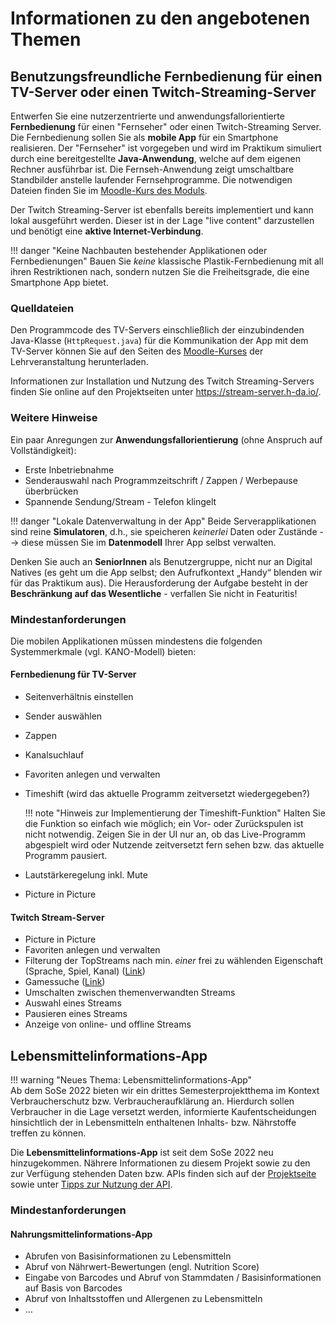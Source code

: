 # Informationen zu den angebotenen Themen


## Benutzungsfreundliche Fernbedienung für einen TV-Server oder einen Twitch-Streaming-Server

Entwerfen Sie eine nutzerzentrierte und anwendungsfallorientierte **Fernbedienung** für einen "Fernseher" oder einen Twitch-Streaming Server. Die Fernbedienung sollen Sie als **mobile App** für ein Smartphone realisieren. Der "Fernseher" ist vorgegeben und wird im Praktikum simuliert durch eine bereitgestellte **Java-Anwendung**, welche auf dem eigenen Rechner ausführbar ist. Die Fernseh-Anwendung zeigt umschaltbare Standbilder anstelle laufender Fernsehprogramme. Die notwendigen Dateien finden Sie im [Moodle-Kurs des Moduls](https://lernen.h-da.de/course/view.php?id=6802).


Der Twitch Streaming-Server ist ebenfalls bereits implementiert und kann lokal ausgeführt werden. Dieser ist in der Lage "live content" darzustellen und benötigt eine **aktive Internet-Verbindung**.

!!! danger "Keine Nachbauten bestehender Applikationen oder Fernbedienungen"
    Bauen Sie _keine_ klassische Plastik-Fernbedienung mit all ihren Restriktionen nach, sondern nutzen Sie die Freiheitsgrade, die eine Smartphone App bietet.



### Quelldateien

Den Programmcode des TV-Servers einschließlich der einzubindenden Java-Klasse (`HttpRequest.java`) für die Kommunikation der App mit dem TV-Server können Sie auf den Seiten des [Moodle-Kurses](https://lernen.h-da.de/course/view.php?id=6802) der Lehrveranstaltung herunterladen.

Informationen zur Installation und Nutzung des Twitch Streaming-Servers finden Sie online auf den Projektseiten unter <https://stream-server.h-da.io/>.


<!-- Der "Fernseher" hat die **technischen** (Vorsicht: Falle!) **Features**
* 16:9-Display, 
* Senderauswahl, 
* Lautstärkeregelung, 
* Anpassung an verschiedene Bildseitenverhältnisse (4:3, 16:9, CinemaScope 2,35:1), 
* Picture in Picture (ein zweiter Sender wird verkleinert im Bild dargestellt), 
* Festplattenrecorder mit TimeShift (zeitversetzte Wiedergabe während der Aufnahme, aber keine allgemeinen Recorder-Funktionen) und 
* Kanalscan für die Inbetriebnahme. -->

### Weitere Hinweise

Ein paar Anregungen zur **Anwendungsfallorientierung** (ohne Anspruch auf Vollständigkeit):

* Erste Inbetriebnahme
* Senderauswahl nach Programmzeitschrift / Zappen / Werbepause überbrücken
* Spannende Sendung/Stream - Telefon klingelt

!!! danger "Lokale Datenverwaltung in der App"
    Beide Serverapplikationen sind reine **Simulatoren**, d.h., sie speicheren *keinerlei* Daten oder Zustände --> diese müssen Sie im **Datenmodell** Ihrer App selbst verwalten.

Denken Sie auch an **SeniorInnen** als Benutzergruppe, nicht nur an Digital Natives (es geht um die App selbst; den Aufrufkontext „Handy“ blenden wir für das Praktikum aus). Die Herausforderung der Aufgabe besteht in der **Beschränkung auf das Wesentliche** - verfallen Sie nicht in Featuritis! 


### Mindestanforderungen

Die mobilen Applikationen müssen mindestens die folgenden Systemmerkmale (vgl. KANO-Modell) bieten: 
    <!-- (_siehe auch die im Kapitel [Vorbemerkung](vorbemerkung.md) aufgezählten Funktionen_).   -->

#### Fernbedienung für TV-Server

- Seitenverhältnis einstellen  
- Sender auswählen
- Zappen
- Kanalsuchlauf
- Favoriten anlegen und verwalten
- Timeshift (wird das aktuelle Programm zeitversetzt wiedergegeben?)  
    
    !!! note "Hinweis zur Implementierung der Timeshift-Funktion"
        Halten Sie die Funktion so einfach wie möglich; ein Vor- oder Zurückspulen ist nicht notwendig. Zeigen Sie in der UI nur an, ob das Live-Programm abgespielt wird oder Nutzende zeitversetzt fern sehen bzw. das aktuelle Programm pausiert.

- Lautstärkeregelung inkl. Mute
- Picture in Picture


#### Twitch Stream-Server

- Picture in Picture
- Favoriten anlegen und verwalten
- Filterung der TopStreams nach min. _einer_ frei zu wählenden Eigenschaft (Sprache, Spiel, Kanal) ([Link](https://stream-server.h-da.io/reference/#twitchgettopstreams))
- Gamessuche ([Link](https://stream-server.h-da.io/reference/#twitchsearchgames)) <!-- see http://criticmarkup.com/users-guide.php -->
- Umschalten zwischen themenverwandten Streams
- Auswahl eines Streams
- Pausieren eines Streams
- Anzeige von online- und offline Streams







## Lebensmittelinformations-App

!!! warning "Neues Thema: Lebensmittelinformations-App"  
    Ab dem SoSe 2022 bieten wir ein drittes Semesterprojektthema im Kontext Verbraucherschutz bzw. Verbraucheraufklärung an. Hierdurch sollen Verbraucher in die Lage versetzt werden, informierte Kaufentscheidungen hinsichtlich der in Lebensmitteln enthaltenen Inhalts- bzw. Nährstoffe treffen zu können. 

Die **Lebensmittelinformations-App** ist seit dem SoSe 2022 neu hinzugekommen. Nährere Informationen zu diesem Projekt sowie zu den zur Verfügung stehenden Daten bzw. APIs finden sich auf der [Projektseite](openfoodfacts.md) sowie unter [Tipps zur Nutzung der API](openfoodfacts_api_infos.md).


### Mindestanforderungen

#### Nahrungsmittelinformations-App

- Abrufen von Basisinformationen zu Lebensmitteln
- Abruf von Nährwert-Bewertungen (engl. Nutrition Score)
- Eingabe von Barcodes und Abruf von Stammdaten / Basisinformationen auf Basis von Barcodes
- Abruf von Inhaltsstoffen und Allergenen zu Lebensmitteln
- ... 